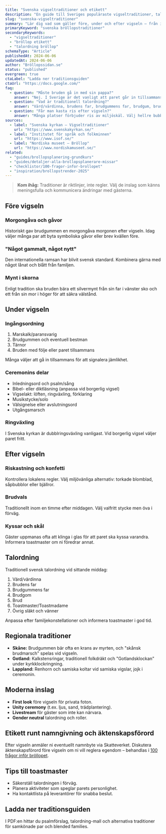 ```yaml
---
title: "Svenska vigseltraditioner och etikett"
description: "En guide till Sveriges populäraste vigseltraditioner, talordning och moderna tolkningar."
slug: "svenska-vigseltraditioner"
summary: "Lär dig vad som gäller före, under och efter vigseln – från ingångsordning till brudvals och regionala inslag."
primaryKeyword: "svenska bröllopstraditioner"
secondaryKeywords:
  - "vigseltraditioner"
  - "bröllop etikett"
  - "talordning bröllop"
schemaType: "Article"
publishedAt: 2024-06-06
updatedAt: 2024-06-06
author: "Bröllopssidan.se"
status: "published"
evergreen: true
ctaLabel: "Ladda ner traditionsguiden"
ctaUrl: "https://docs.google.com/"
faq:
  - question: "Måste bruden gå in med sin pappa?"
    answer: "Nej. I Sverige är det vanligt att paret går in tillsammans eller att båda föräldrar följer med."
  - question: "Vad är traditionell talordning?"
    answer: "Värd/värdinna, brudens far, brudgummens far, brudgum, brud, tärnor/marskalkar, övrig släkt och vänner. Anpassa efter familjesituation."
  - question: "Får man kasta ris efter vigseln?"
    answer: "Många platser förbjuder ris av miljöskäl. Välj hellre bubblor, blomblad eller torkade kronblad."
sources:
  - label: "Svenska kyrkan – Vigseltraditioner"
    url: "https://www.svenskakyrkan.se/"
  - label: "Institutet för språk och folkminnen"
    url: "https://www.isof.se/"
  - label: "Nordiska museet – Bröllop"
    url: "https://www.nordiskamuseet.se/"
related:
  - "guides/brollopsplanering-grundkurs"
  - "guides/detaljer-alla-brollopsplanerare-missar"
  - "checklistor/100-fragor-infor-brollopet"
  - "inspiration/brollopstrender-2025"
---
```


> **Kom ihåg:** Traditioner är riktlinjer, inte regler. Välj de inslag som känns meningsfulla och kommunicera ändringar med gästerna.

## Före vigseln

### Morgongåva och gåvor

Historiskt gav brudgummen en morgongåva morgonen efter vigseln. Idag väljer många par att byta symboliska gåvor eller brev kvällen före.

### "Något gammalt, något nytt"

Den internationella ramsan har blivit svensk standard. Kombinera gärna med något lånat och blått från familjen.

### Mynt i skorna

Enligt tradition ska bruden bära ett silvermynt från sin far i vänster sko och ett från sin mor i höger för att säkra välstånd.

## Under vigseln

### Ingångsordning

1. Marskalk/paransvarig
2. Brudgummen och eventuell bestman
3. Tärnor
4. Bruden med följe eller paret tillsammans

Många väljer att gå in tillsammans för att signalera jämlikhet.

### Ceremonins delar

- Inledningsord och psalm/sång
- Bibel- eller diktläsning (anpassa vid borgerlig vigsel)
- Vigselakt: löften, ringväxling, förklaring
- Musikstycke/solo
- Välsignelse eller avslutningsord
- Utgångsmarsch

### Ringväxling

I Svenska kyrkan är dubblringsväxling vanligast. Vid borgerlig vigsel väljer paret fritt.

## Efter vigseln

### Riskastning och konfetti

Kontrollera lokalens regler. Välj miljövänliga alternativ: torkade blomblad, såpbubblor eller bjällror.

### Brudvals

Traditionellt inom en timme efter middagen. Välj valfritt stycke men öva i förväg.

### Kyssar och skål

Gäster uppmanas ofta att klinga i glas för att paret ska kyssa varandra. Informera toastmaster om ni föredrar annat.

## Talordning

Traditionell svensk talordning vid sittande middag:

1. Värd/värdinna
2. Brudens far
3. Brudgummens far
4. Brudgom
5. Brud
6. Toastmaster/Toastmadame
7. Övrig släkt och vänner

Anpassa efter familjekonstellationer och informera toastmaster i god tid.

## Regionala traditioner

- **Skåne:** Brudgummen bär ofta en krans av myrten, och "skånsk brudmarsch" spelas vid vigseln.
- **Gotland:** Kalkstensringar, traditionell folkdräkt och "Gotlandsklockan" under kyrkklockringning.
- **Lappland:** Renhorn och samiska koltar vid samiska vigslar, jojk i ceremonin.

## Moderna inslag

- **First look** före vigseln för privata foton.
- **Unity ceremony** (t.ex. ljus, sand, trädplantering).
- **Livestream** för gäster som inte kan närvara.
- **Gender neutral** talordning och roller.

## Etikett runt namngivning och äktenskapsförord

Efter vigseln anmäler ni eventuellt namnbyte via Skatteverket. Diskutera äktenskapsförord före vigseln om ni vill reglera egendom – behandlas i [100 frågor inför bröllopet](/checklistor/100-fragor-infor-brollopet/).

## Tips till toastmaster

- Säkerställ talordningen i förväg.
- Planera aktiviteter som speglar parets personlighet.
- Ha kontaktlista på leverantörer för snabba beslut.

## Ladda ner traditionsguiden

I PDF:en hittar du psalmförslag, talordning-mall och alternativa traditioner för samkönade par och blended families.
